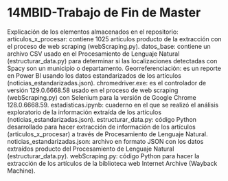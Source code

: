 # 14MBID-Trabajo de Fin de Master

Explicación de los elementos almacenados en el repositorio:
articulos_x_procesar: contiene 1025 artículos producto de la extracción con el proceso de web scraping (webScraping.py).
datos_base: contiene un archivo CSV usado en el Procesamiento de Lenguaje Natural (estructurar_data.py) para determinar si las localizaciones detectadas con Spacy son un municipio o departamento.
Georreferenciación: es un reporte en Power BI usando los datos estandarizados de los artículos (noticias_estandarizadas.json).
chromedriver.exe: es el controlador de versión 129.0.6668.58 usado en el proceso de web scraping (webScraping.py) con Selenium para la versión de Google Chrome 128.0.6668.59.
estadisticas.ipynb: cuaderno en el que se realizó el análisis exploratorio de la información extraída de los artículos (noticias_estandarizadas.json).
estructurar_data.py: código Python desarrollado para hacer extracción de información de los artículos (articulos_x_procesar) a través de Procesamiento de Lenguaje Natural.
noticias_estandarizadas.json: archivo en formato JSON con los datos extraídos producto del Procesamiento de Lenguaje Natural (estructurar_data.py).
webScraping.py: código Python para hacer la extracción de los artículos de la biblioteca web Internet Archive (Wayback Machine).
